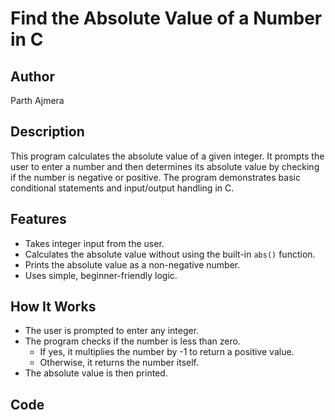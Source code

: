 # Find the Absolute Value of a Number in C

## Author
Parth Ajmera

## Description
This program calculates the absolute value of a given integer. It prompts the user to enter a number and then determines its absolute value by checking if the number is negative or positive. The program demonstrates basic conditional statements and input/output handling in C.

## Features
- Takes integer input from the user.
- Calculates the absolute value without using the built-in `abs()` function.
- Prints the absolute value as a non-negative number.
- Uses simple, beginner-friendly logic.

## How It Works
- The user is prompted to enter any integer.
- The program checks if the number is less than zero.
  - If yes, it multiplies the number by -1 to return a positive value.
  - Otherwise, it returns the number itself.
- The absolute value is then printed.

## Code
